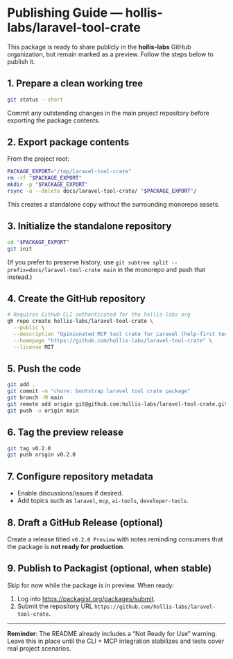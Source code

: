 # Publishing Guide — hollis-labs/laravel-tool-crate

This package is ready to share publicly in the **hollis-labs** GitHub organization, but remain marked as a preview. Follow the steps below to publish it.

## 1. Prepare a clean working tree
```bash
git status --short
```
Commit any outstanding changes in the main project repository before exporting the package contents.

## 2. Export package contents
From the project root:
```bash
PACKAGE_EXPORT="/tmp/laravel-tool-crate"
rm -rf "$PACKAGE_EXPORT"
mkdir -p "$PACKAGE_EXPORT"
rsync -a --delete docs/laravel-tool-crate/ "$PACKAGE_EXPORT"/
```
This creates a standalone copy without the surrounding monorepo assets.

## 3. Initialize the standalone repository
```bash
cd "$PACKAGE_EXPORT"
git init
```
(If you prefer to preserve history, use `git subtree split --prefix=docs/laravel-tool-crate main` in the monorepo and push that instead.)

## 4. Create the GitHub repository
```bash
# Requires GitHub CLI authenticated for the hollis-labs org
gh repo create hollis-labs/laravel-tool-crate \
  --public \
  --description "Opinionated MCP tool crate for Laravel (help-first toolbox)." \
  --homepage "https://github.com/hollis-labs/laravel-tool-crate" \
  --license MIT
```

## 5. Push the code
```bash
git add .
git commit -m "chore: bootstrap laravel tool crate package"
git branch -M main
git remote add origin git@github.com:hollis-labs/laravel-tool-crate.git
git push -u origin main
```

## 6. Tag the preview release
```bash
git tag v0.2.0
git push origin v0.2.0
```

## 7. Configure repository metadata
- Enable discussions/issues if desired.
- Add topics such as `laravel`, `mcp`, `ai-tools`, `developer-tools`.

## 8. Draft a GitHub Release (optional)
Create a release titled `v0.2.0 Preview` with notes reminding consumers that the package is **not ready for production**.

## 9. Publish to Packagist (optional, when stable)
Skip for now while the package is in preview. When ready:
1. Log into https://packagist.org/packages/submit.
2. Submit the repository URL `https://github.com/hollis-labs/laravel-tool-crate`.

---

**Reminder**: The README already includes a “Not Ready for Use” warning. Leave this in place until the CLI + MCP integration stabilizes and tests cover real project scenarios.
